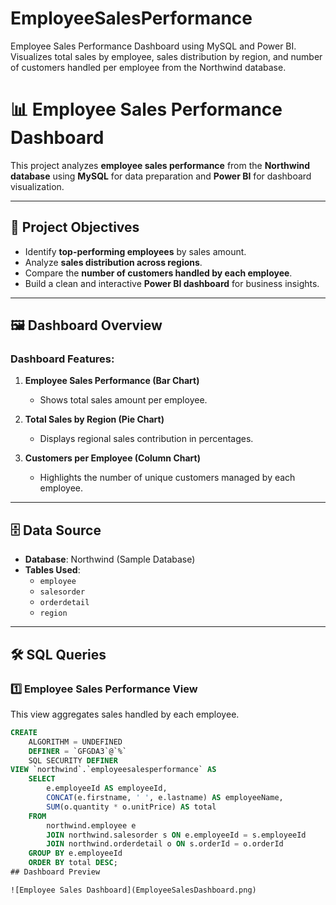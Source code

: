 # EmployeeSalesPerformance
Employee Sales Performance Dashboard using MySQL and Power BI. Visualizes total sales by employee, sales distribution by region, and number of customers handled per employee from the Northwind database.


# 📊 Employee Sales Performance Dashboard  

This project analyzes **employee sales performance** from the **Northwind database** using **MySQL** for data preparation and **Power BI** for dashboard visualization.  

---

## 📌 Project Objectives
- Identify **top-performing employees** by sales amount.  
- Analyze **sales distribution across regions**.  
- Compare the **number of customers handled by each employee**.  
- Build a clean and interactive **Power BI dashboard** for business insights.  

---

## 🖼️ Dashboard Overview
### Dashboard Features:
1. **Employee Sales Performance (Bar Chart)**  
   - Shows total sales amount per employee.  

2. **Total Sales by Region (Pie Chart)**  
   - Displays regional sales contribution in percentages.  

3. **Customers per Employee (Column Chart)**  
   - Highlights the number of unique customers managed by each employee.  

---

## 🗄️ Data Source
- **Database**: Northwind (Sample Database)  
- **Tables Used**:  
  - `employee`  
  - `salesorder`  
  - `orderdetail`  
  - `region`  

---

## 🛠️ SQL Queries

### 1️⃣ Employee Sales Performance View
This view aggregates sales handled by each employee.  

```sql
CREATE 
    ALGORITHM = UNDEFINED 
    DEFINER = `GFGDA3`@`%` 
    SQL SECURITY DEFINER
VIEW `northwind`.`employeesalesperformance` AS
    SELECT 
        e.employeeId AS employeeId,
        CONCAT(e.firstname, ' ', e.lastname) AS employeeName,
        SUM(o.quantity * o.unitPrice) AS total
    FROM
        northwind.employee e
        JOIN northwind.salesorder s ON e.employeeId = s.employeeId
        JOIN northwind.orderdetail o ON s.orderId = o.orderId
    GROUP BY e.employeeId
    ORDER BY total DESC;
## Dashboard Preview

![Employee Sales Dashboard](EmployeeSalesDashboard.png)


